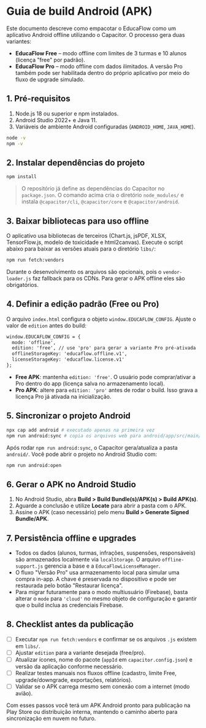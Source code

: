 # Guia de build Android (APK)

Este documento descreve como empacotar o EducaFlow como um aplicativo Android
offline utilizando o Capacitor. O processo gera duas variantes:

- **EducaFlow Free** – modo offline com limites de 3 turmas e 10 alunos (licença
  "free" por padrão).
- **EducaFlow Pro** – modo offline com dados ilimitados. A versão Pro também pode
  ser habilitada dentro do próprio aplicativo por meio do fluxo de upgrade
  simulado.

## 1. Pré-requisitos

1. Node.js 18 ou superior e npm instalados.
2. Android Studio 2022+ e Java 11.
3. Variáveis de ambiente Android configuradas (`ANDROID_HOME`, `JAVA_HOME`).

```bash
node -v
npm -v
```

## 2. Instalar dependências do projeto

```bash
npm install
```

> O repositório já define as dependências do Capacitor no `package.json`. O
> comando acima cria o diretório `node_modules/` e instala `@capacitor/cli`,
> `@capacitor/core` e `@capacitor/android`.

## 3. Baixar bibliotecas para uso offline

O aplicativo usa bibliotecas de terceiros (Chart.js, jsPDF, XLSX, TensorFlow.js,
modelo de toxicidade e html2canvas). Execute o script abaixo para baixar as
versões atuais para o diretório `libs/`:

```bash
npm run fetch:vendors
```

Durante o desenvolvimento os arquivos são opcionais, pois o `vendor-loader.js`
faz fallback para os CDNs. Para gerar o APK offline eles são obrigatórios.

## 4. Definir a edição padrão (Free ou Pro)

O arquivo `index.html` configura o objeto `window.EDUCAFLOW_CONFIG`. Ajuste o
valor de `edition` antes do build:

```html
window.EDUCAFLOW_CONFIG = {
  mode: 'offline',
  edition: 'free', // use 'pro' para gerar a variante Pro pré-ativada
  offlineStorageKey: 'educaflow.offline.v1',
  licenseStorageKey: 'educaflow.license.v1'
};
```

- **Free APK**: mantenha `edition: 'free'`. O usuário pode comprar/ativar a Pro
  dentro do app (licença salva no armazenamento local).
- **Pro APK**: altere para `edition: 'pro'` antes de rodar o build. Isso grava a
  licença Pro já ativada na inicialização.

## 5. Sincronizar o projeto Android

```bash
npx cap add android # executado apenas na primeira vez
npm run android:sync # copia os arquivos web para android/app/src/main/assets
```

Após rodar `npm run android:sync`, o Capacitor gera/atualiza a pasta `android/`.
Você pode abrir o projeto no Android Studio com:

```bash
npm run android:open
```

## 6. Gerar o APK no Android Studio

1. No Android Studio, abra **Build > Build Bundle(s)/APK(s) > Build APK(s)**.
2. Aguarde a conclusão e utilize **Locate** para abrir a pasta com o APK.
3. Assine o APK (caso necessário) pelo menu **Build > Generate Signed Bundle/APK**.

## 7. Persistência offline e upgrades

- Todos os dados (alunos, turmas, infrações, suspensões, responsáveis) são
  armazenados localmente via `localStorage`. O arquivo `offline-support.js`
  gerencia a base e a `EducaFlowLicenseManager`.
- O fluxo "Versão Pro" usa armazenamento local para simular uma compra
  in-app. A chave é preservada no dispositivo e pode ser restaurada pelo botão
  "Restaurar licença".
- Para migrar futuramente para o modo multiusuário (Firebase), basta alterar o
  `mode` para `'cloud'` no mesmo objeto de configuração e garantir que o build
  inclua as credenciais Firebase.

## 8. Checklist antes da publicação

- [ ] Executar `npm run fetch:vendors` e confirmar se os arquivos `.js` existem
  em `libs/`.
- [ ] Ajustar `edition` para a variante desejada (free/pro).
- [ ] Atualizar ícones, nome do pacote (`appId` em `capacitor.config.json`) e
  versão da aplicação conforme necessário.
- [ ] Realizar testes manuais nos fluxos offline (cadastro, limite Free,
  upgrade/downgrade, exportações, relatórios).
- [ ] Validar se o APK carrega mesmo sem conexão com a internet (modo avião).

Com esses passos você terá um APK Android pronto para publicação na Play Store
ou distribuição interna, mantendo o caminho aberto para sincronização em nuvem
no futuro.
